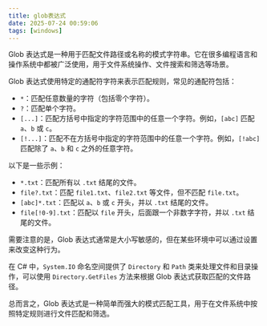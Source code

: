 ```yaml
---
title: glob表达式
date: 2025-07-24 00:59:06
tags: [windows]
---
```


Glob 表达式是一种用于匹配文件路径或名称的模式字符串。它在很多编程语言和操作系统中都被广泛使用，用于文件系统操作、文件搜索和筛选等场景。

<!-- more -->

Glob 表达式使用特定的通配符字符来表示匹配规则，常见的通配符包括：

- `*`：匹配任意数量的字符（包括零个字符）。
- `?`：匹配单个字符。
- `[...]`：匹配方括号中指定的字符范围中的任意一个字符。例如，`[abc]` 匹配 `a`、`b` 或 `c`。
- `[!...]`：匹配不在方括号中指定的字符范围中的任意一个字符。例如，`[!abc]` 匹配除了 `a`、`b` 和 `c` 之外的任意字符。

以下是一些示例：

- `*.txt`：匹配所有以 `.txt` 结尾的文件。
- `file?.txt`：匹配 `file1.txt`、`file2.txt` 等文件，但不匹配 `file.txt`。
- `[abc]*.txt`：匹配以 `a`、`b` 或 `c` 开头，并以 `.txt` 结尾的文件。
- `file[!0-9].txt`：匹配以 `file` 开头，后面跟一个非数字字符，并以 `.txt` 结尾的文件。

需要注意的是，Glob 表达式通常是大小写敏感的，但在某些环境中可以通过设置来改变这种行为。

在 C# 中，`System.IO` 命名空间提供了 `Directory` 和 `Path` 类来处理文件和目录操作，可以使用 `Directory.GetFiles` 方法来根据 Glob 表达式获取匹配的文件路径。

总而言之，Glob 表达式是一种简单而强大的模式匹配工具，用于在文件系统中按照特定规则进行文件匹配和筛选。
